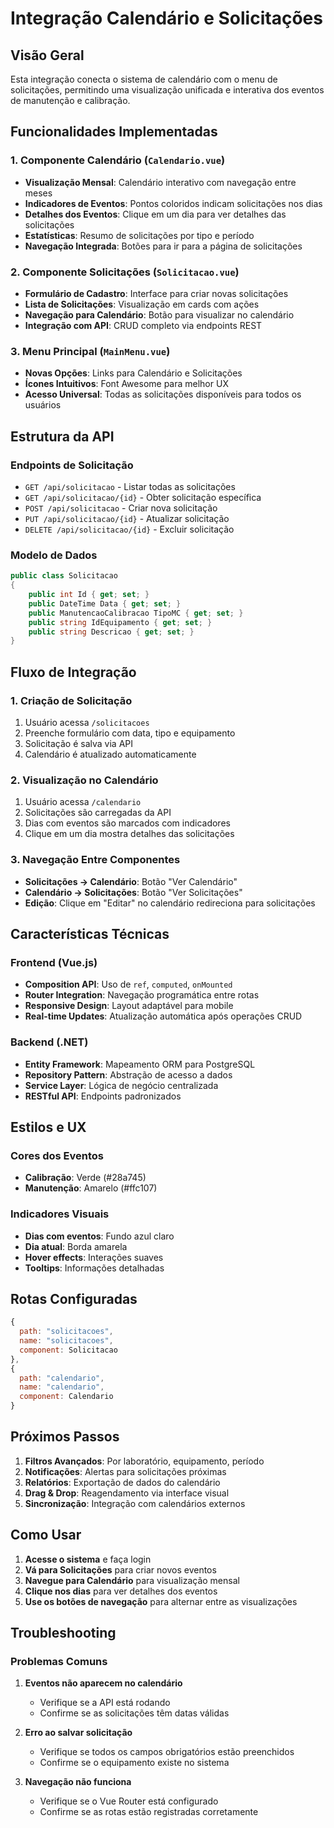 # Integração Calendário e Solicitações

## Visão Geral

Esta integração conecta o sistema de calendário com o menu de solicitações, permitindo uma visualização unificada e interativa dos eventos de manutenção e calibração.

## Funcionalidades Implementadas

### 1. Componente Calendário (`Calendario.vue`)

- **Visualização Mensal**: Calendário interativo com navegação entre meses
- **Indicadores de Eventos**: Pontos coloridos indicam solicitações nos dias
- **Detalhes dos Eventos**: Clique em um dia para ver detalhes das solicitações
- **Estatísticas**: Resumo de solicitações por tipo e período
- **Navegação Integrada**: Botões para ir para a página de solicitações

### 2. Componente Solicitações (`Solicitacao.vue`)

- **Formulário de Cadastro**: Interface para criar novas solicitações
- **Lista de Solicitações**: Visualização em cards com ações
- **Navegação para Calendário**: Botão para visualizar no calendário
- **Integração com API**: CRUD completo via endpoints REST

### 3. Menu Principal (`MainMenu.vue`)

- **Novas Opções**: Links para Calendário e Solicitações
- **Ícones Intuitivos**: Font Awesome para melhor UX
- **Acesso Universal**: Todas as solicitações disponíveis para todos os usuários

## Estrutura da API

### Endpoints de Solicitação

- `GET /api/solicitacao` - Listar todas as solicitações
- `GET /api/solicitacao/{id}` - Obter solicitação específica
- `POST /api/solicitacao` - Criar nova solicitação
- `PUT /api/solicitacao/{id}` - Atualizar solicitação
- `DELETE /api/solicitacao/{id}` - Excluir solicitação

### Modelo de Dados

```csharp
public class Solicitacao
{
    public int Id { get; set; }
    public DateTime Data { get; set; }
    public ManutencaoCalibracao TipoMC { get; set; }
    public string IdEquipamento { get; set; }
    public string Descricao { get; set; }
}
```

## Fluxo de Integração

### 1. Criação de Solicitação

1. Usuário acessa `/solicitacoes`
2. Preenche formulário com data, tipo e equipamento
3. Solicitação é salva via API
4. Calendário é atualizado automaticamente

### 2. Visualização no Calendário

1. Usuário acessa `/calendario`
2. Solicitações são carregadas da API
3. Dias com eventos são marcados com indicadores
4. Clique em um dia mostra detalhes das solicitações

### 3. Navegação Entre Componentes

- **Solicitações → Calendário**: Botão "Ver Calendário"
- **Calendário → Solicitações**: Botão "Ver Solicitações"
- **Edição**: Clique em "Editar" no calendário redireciona para solicitações

## Características Técnicas

### Frontend (Vue.js)

- **Composition API**: Uso de `ref`, `computed`, `onMounted`
- **Router Integration**: Navegação programática entre rotas
- **Responsive Design**: Layout adaptável para mobile
- **Real-time Updates**: Atualização automática após operações CRUD

### Backend (.NET)

- **Entity Framework**: Mapeamento ORM para PostgreSQL
- **Repository Pattern**: Abstração de acesso a dados
- **Service Layer**: Lógica de negócio centralizada
- **RESTful API**: Endpoints padronizados

## Estilos e UX

### Cores dos Eventos

- **Calibração**: Verde (#28a745)
- **Manutenção**: Amarelo (#ffc107)

### Indicadores Visuais

- **Dias com eventos**: Fundo azul claro
- **Dia atual**: Borda amarela
- **Hover effects**: Interações suaves
- **Tooltips**: Informações detalhadas

## Rotas Configuradas

```javascript
{
  path: "solicitacoes",
  name: "solicitacoes",
  component: Solicitacao
},
{
  path: "calendario",
  name: "calendario",
  component: Calendario
}
```

## Próximos Passos

1. **Filtros Avançados**: Por laboratório, equipamento, período
2. **Notificações**: Alertas para solicitações próximas
3. **Relatórios**: Exportação de dados do calendário
4. **Drag & Drop**: Reagendamento via interface visual
5. **Sincronização**: Integração com calendários externos

## Como Usar

1. **Acesse o sistema** e faça login
2. **Vá para Solicitações** para criar novos eventos
3. **Navegue para Calendário** para visualização mensal
4. **Clique nos dias** para ver detalhes dos eventos
5. **Use os botões de navegação** para alternar entre as visualizações

## Troubleshooting

### Problemas Comuns

1. **Eventos não aparecem no calendário**

   - Verifique se a API está rodando
   - Confirme se as solicitações têm datas válidas

2. **Erro ao salvar solicitação**

   - Verifique se todos os campos obrigatórios estão preenchidos
   - Confirme se o equipamento existe no sistema

3. **Navegação não funciona**
   - Verifique se o Vue Router está configurado
   - Confirme se as rotas estão registradas corretamente
